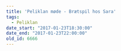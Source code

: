 ```yaml
---
title: 'Peliklan møde - Brætspil hos Sara'
tags:
  - Peliklan
date_start: "2017-01-23T18:30:00"
date_end: "2017-01-23T22:00:00"
old_id: 6666
---
```

